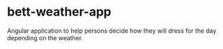 # bett-weather-app
Angular application to help persons decide how they will dress for the day depending on the weather.
